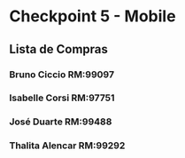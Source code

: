 # Checkpoint 5 - Mobile

## Lista de Compras

### Bruno Ciccio RM:99097
### Isabelle Corsi RM:97751
### José Duarte RM:99488
### Thalita Alencar RM:99292